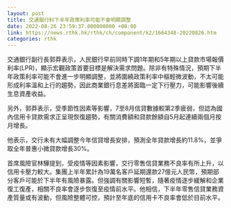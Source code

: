 ```yaml
---
layout: post
title: 交通銀行料下半年政策利率可能不會明顯調整
date: 2022-08-26 23:59:37.000000000 +08:00
link: https://news.rthk.hk/rthk/ch/component/k2/1664348-20220826.htm
categories: rthk
---
```


交通銀行副行長郭莽表示，人民銀行早前同時下調1年期和5年期以上貸款市場報價利率(LPR)，顯示宏觀政策首要目標是解決需求問題。除非有特殊情況，預期下半年政策利率可能不會進一步明顯調整，並將圍繞政策利率中樞輕微波動，不太可能形成利率溫和上行的趨勢，因此商業銀行息差將面臨一定下行壓力，可能影響後續生息資產收益。

另外，郭莽表示，受季節性因素等影響，7至8月信貸數據較第2季疲弱，但認為國內信用卡貸款需求正呈現恢復趨勢，有關消費額和貸款餘額自5月起連續兩個月按月增長。

他表示，交行未有大幅調整今年信貸增長安排，預測全年貸款增長約11.8%，並爭取全年普惠小微貸款增長30%。

首席風險官林驊提到，受疫情等因素影響，交行零售信貸業務不良率有所上升，以信用卡壓力較大。集團上半年累計為19萬名客戶延期還款27億元人民幣，預期部分客戶可能於下半年有風險暴露。但強調有關影響短暫，隨著疫情逐步緩解和企業復工復產，相關不良率會逐步恢復至疫情前水平。他相信，下半年零售信貸業務資產質量或有波動，但風險整體可控，預計至年底的信用卡不良率會低於目前水平。
